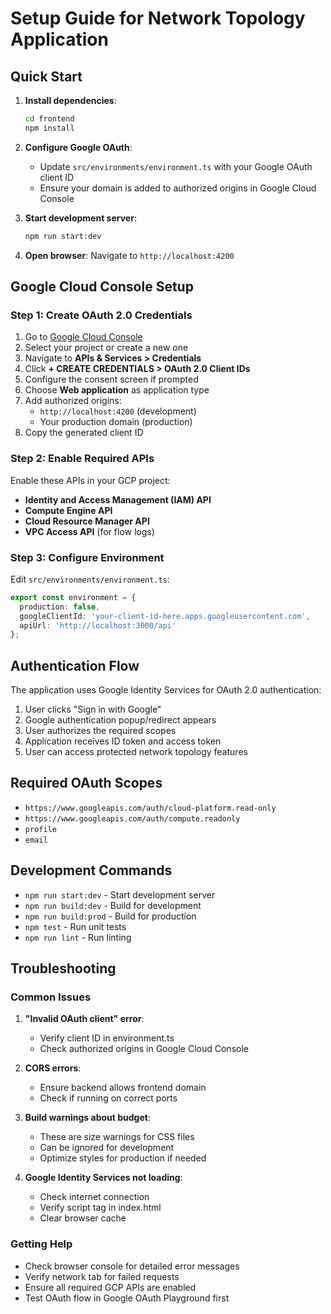 # Setup Guide for Network Topology Application

## Quick Start

1. **Install dependencies**:
   ```bash
   cd frontend
   npm install
   ```

2. **Configure Google OAuth**:
   - Update `src/environments/environment.ts` with your Google OAuth client ID
   - Ensure your domain is added to authorized origins in Google Cloud Console

3. **Start development server**:
   ```bash
   npm run start:dev
   ```

4. **Open browser**: Navigate to `http://localhost:4200`

## Google Cloud Console Setup

### Step 1: Create OAuth 2.0 Credentials

1. Go to [Google Cloud Console](https://console.cloud.google.com/)
2. Select your project or create a new one
3. Navigate to **APIs & Services > Credentials**
4. Click **+ CREATE CREDENTIALS > OAuth 2.0 Client IDs**
5. Configure the consent screen if prompted
6. Choose **Web application** as application type
7. Add authorized origins:
   - `http://localhost:4200` (development)
   - Your production domain (production)
8. Copy the generated client ID

### Step 2: Enable Required APIs

Enable these APIs in your GCP project:
- **Identity and Access Management (IAM) API**
- **Compute Engine API**
- **Cloud Resource Manager API**
- **VPC Access API** (for flow logs)

### Step 3: Configure Environment

Edit `src/environments/environment.ts`:

```typescript
export const environment = {
  production: false,
  googleClientId: 'your-client-id-here.apps.googleusercontent.com',
  apiUrl: 'http://localhost:3000/api'
};
```

## Authentication Flow

The application uses Google Identity Services for OAuth 2.0 authentication:

1. User clicks "Sign in with Google"
2. Google authentication popup/redirect appears
3. User authorizes the required scopes
4. Application receives ID token and access token
5. User can access protected network topology features

## Required OAuth Scopes

- `https://www.googleapis.com/auth/cloud-platform.read-only`
- `https://www.googleapis.com/auth/compute.readonly`
- `profile`
- `email`

## Development Commands

- `npm run start:dev` - Start development server
- `npm run build:dev` - Build for development
- `npm run build:prod` - Build for production
- `npm test` - Run unit tests
- `npm run lint` - Run linting

## Troubleshooting

### Common Issues

1. **"Invalid OAuth client" error**:
   - Verify client ID in environment.ts
   - Check authorized origins in Google Cloud Console

2. **CORS errors**:
   - Ensure backend allows frontend domain
   - Check if running on correct ports

3. **Build warnings about budget**:
   - These are size warnings for CSS files
   - Can be ignored for development
   - Optimize styles for production if needed

4. **Google Identity Services not loading**:
   - Check internet connection
   - Verify script tag in index.html
   - Clear browser cache

### Getting Help

- Check browser console for detailed error messages
- Verify network tab for failed requests
- Ensure all required GCP APIs are enabled
- Test OAuth flow in Google OAuth Playground first
